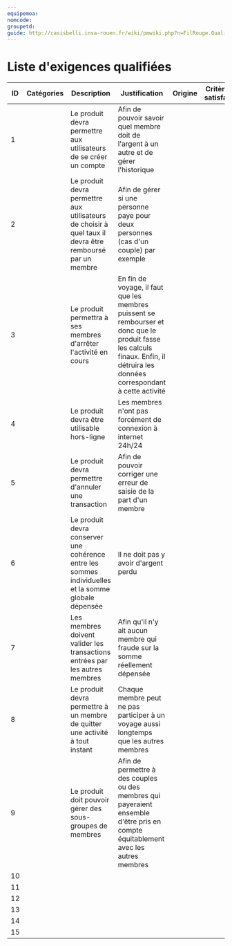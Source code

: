 ```yaml
---
equipemoa: 
nomcode: 
groupetd: 
guide: http://casisbelli.insa-rouen.fr/wiki/pmwiki.php?n=FilRouge.QualifierExigence
---
```

# Liste d'exigences qualifiées

| ID 	| Catégories 	| Description 	| Justification 	| Origine 	| Critères de satisfaction 	| Contentement MOA 	| Mécontentement MOA 	| Exigences Dépendantes 	| Exigences conflictuelles 	|
|----	|------------	|-------------	|---------------	|---------	|--------------------------	|------------------	|--------------------	|-----------------------	|--------------------------	|
|  1  	|            	|  Le produit devra permettre aux utilisateurs de se créer un compte       	|    Afin de pouvoir savoir quel membre doit de l'argent à un autre et de gérer l'historique          	|         	|                          	|        2          	|     2               	|                       	|                          	|
|  2  	|            	| Le produit devra permettre aux utilisateurs de choisir à quel taux il devra être remboursé par un membre            	|  Afin de gérer si une personne paye pour deux personnes (cas d'un couple) par exemple             	|         	|                          	|    3             	|       4             	|                       	|                          	|
|  3  	|            	|    Le produit permettra à ses membres d'arrêter l'activité en cours         	|  En fin de voyage, il faut que les membres puissent se rembourser et donc que le produit fasse les calculs finaux. Enfin, il détruira les données correspondant à cette activité            	|         	|                          	|      5            	|         1           	|                       	|                          	|
|  4  	|            	|       Le produit devra être utilisable hors-ligne      	|   Les membres n'ont pas forcément de connexion à internet 24h/24 |         	|                          	|       4           	|        4            	|                       	|                          	|
|  5  	|            	|     Le produit devra permettre d'annuler une transaction        	|       Afin de pouvoir corriger une erreur de saisie de la part d'un membre        	|         	|                          	|        3          	|       5             	|                       	|                          	|
|  6  	|            	|          Le produit devra conserver une cohérence entre les sommes individuelles et la somme globale dépensée   	|    Il ne doit pas y avoir d'argent perdu        	|         	|                          	|        5           	|         5           	|                       	|                          	|
|  7  	|            	|    Les membres doivent valider les transactions entrées par les autres membres         	|     Afin qu'il n'y ait aucun membre qui fraude sur la somme réellement dépensée          	|         	|                          	|        3          	|    3                	|                       	|                          	|
|  8    |             |         Le produit devra permettre à un membre de quitter une activité à tout instant      |   Chaque membre peut ne pas participer à un voyage aussi longtemps que les autres membres              |           |                           |    4               |      5               |              6           |                           |
|  9    |             |       Le produit doit pouvoir gérer des sous-groupes de membres        |    Afin de permettre à des couples ou des membres qui payeraient ensemble d'être pris en compte équitablement avec les autres membres             |           |                           |         2          |             3        |                         |                           |
|  10    |             |               |                 |           |                           |                   |                     |                         |                           |
|  11    |             |               |                 |           |                           |                   |                     |                         |                           |
|  12    |             |               |                 |           |                           |                   |                     |                         |                           |
|  13    |             |               |                 |           |                           |                   |                     |                         |                           |
|  14    |             |               |                 |           |                           |                   |                     |                         |                           |
|  15    |             |               |                 |           |                           |                   |                     |                         |                           |
